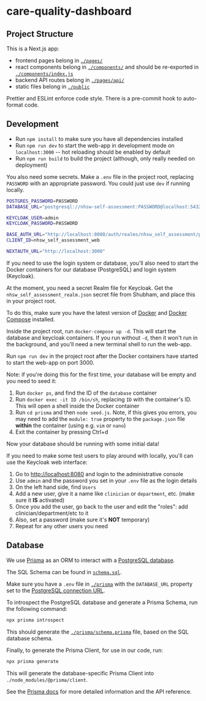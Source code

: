 # care-quality-dashboard

## Project Structure

This is a Next.js app:

- frontend pages belong in [`./pages/`](./pages)
- react components belong in [`./components/`](./components) and should be re-exported in [`./components/index.js`](./components/index.js)
- backend API routes belong in [`./pages/api/`](./pages/api)
- static files belong in [`./public`](./public)

Prettier and ESLint enforce code style. There is a pre-commit hook to auto-format code.

## Development

- Run `npm install` to make sure you have all dependencies installed
- Run `npm run dev` to start the web-app in development mode on `localhost:3000` -- hot reloading should be enabled by default
- Run `npm run build` to build the project (although, only really needed on deployment)

You also need some secrets. Make a `.env` file in the project root, replacing `PASSWORD` with an appropriate password. You could just use `dev` if running locally.

```bash
POSTGRES_PASSWORD=PASSWORD
DATABASE_URL="postgresql://nhsw-self-assessment:PASSWORD@localhost:5432/nhsw_self_assessment"

KEYCLOAK_USER=admin
KEYCLOAK_PASSWORD=PASSWORD

BASE_AUTH_URL="http://localhost:8080/auth/realms/nhsw_self_assessment/protocol/openid-connect"
CLIENT_ID=nhsw_self_assessment_web

NEXTAUTH_URL="http://localhost:3000"
```

If you need to use the login system or database, you'll also need to start the Docker containers for our database (PostgreSQL) and login system (Keycloak).

At the moment, you need a secret Realm file for Keycloak. Get the `nhsw_self_assessment_realm.json` secret file from Shubham, and place this in your project root.

To do this, make sure you have the latest version of [Docker](https://docs.docker.com/get-docker/) and [Docker Compose](https://docs.docker.com/compose/install/) installed.

Inside the project root, run `docker-compose up -d`. This will start the database and keycloak containers. If you run without `-d`, then it won't run in the background, and you'll need a new terminal shell to run the web-app.

Run `npm run dev` in the project root after the Docker containers have started to start the web-app on port 3000.

Note: if you're doing this for the first time, your database will be empty and you need to seed it:

1. Run `docker ps`, and find the ID of the `database` container
2. Run `docker exec -it ID /bin/sh`, replacing `ID` with the container's ID. This will open a shell inside the Docker container
3. Run `cd prisma` and then `node seed.js`. Note, if this gives you errors, you may need to add the `module: true` property to the `package.json` file **within** the container (using e.g. `vim` or `nano`)
4. Exit the container by pressing Ctrl+d

Now your database should be running with some initial data!

If you need to make some test users to play around with locally, you'll can use the Keycloak web interface:

1. Go to <http://localhost:8080> and login to the administrative console
2. Use `admin` and the password you set in your `.env` file as the login details
3. On the left hand side, find `Users`
4. Add a new user, give it a name like `clinician` or `department`, etc. (make sure it **IS** activated)
5. Once you add the user, go back to the user and edit the "roles": add clinician/department/etc to it
6. Also, set a password (make sure it's **NOT** temporary)
7. Repeat for any other users you need

## Database

We use [Prisma](https://www.prisma.io/) as an ORM to interact with a [PostgreSQL database](http://postgresql.org/).

The SQL Schema can be found in [`schema.sql`](./schema.sql).

Make sure you have a `.env` file in [`./prisma`](./prisma) with the `DATABASE_URL` property set to the [PostgreSQL connection URL](https://www.prisma.io/docs/concepts/database-connectors/postgresql).

To introspect the PostgreSQL database and generate a Prisma Schema, run the following command:

```bash
npx prisma introspect
```

This should generate the [`./prisma/schema.prisma`](./prisma/schema.prisma) file, based on the SQL database schema.

Finally, to generate the Prisma Client, for use in our code, run:

```bash
npx prisma generate
```

This will generate the database-specific Prisma Client into `./node_modules/@prisma/client`.

See the [Prisma docs](https://www.prisma.io/docs/) for more detailed information and the API reference.
